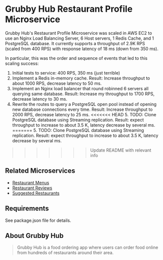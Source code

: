 # Grubby Hub Restaurant Profile Microservice

Grubby Hub's Restaurant Profile Microservice was scaled in AWS EC2 to use an Nginx Load Balancing Server, 6 Host servers, 1 Redis Cache, and 1 PostgreSQL database. It currently supports a throughput of 2.9K RPS (scaled from 400 RPS) with response latency of 18 ms (down from 350 ms).

In particular, this was the order and sequence of events that led to this scaling success:
  1. Initial tests to service: 400 RPS, 350 ms (just terrible)
  2. Implement a Redis in-memory cache. Result: Increase throughput to about 1000 RPS, decrease latency to 50 ms.
  3. Implement an Nginx load balancer that round robinned 6 servers all querying same database. Result: Increase my throughput to 1700 RPS, decrease latency to 30 ms.
  4. Rewrite the routes to query a PostgreSQL open pool instead of opening new database connections every time. Result: Increase throughput to 2000 RPS, decrease latency to 25 ms.
<<<<<<< HEAD
	5. TODO: Clone PostgreSQL database using Streaming replication. Result: expect throughput to increase to about 3.5 K, latency decrease by several ms. 
=======
	5. TODO: Clone PostgreSQL database using Streaming replication. Result: expect throughput to increase to about 3.5 K, latency decrease by several ms.
>>>>>>> Update README with relevant info


## Related Microservices

  - [Restaurant Menus](https://github.com/GrubbyPlutos/SDC-menu)
  - [Restaurant Reviews](https://github.com/GrubbyPlutos/SDC-Reviews)
  - [Suggested Restaurants](https://github.com/GrubbyPlutos/restaurants-suggestions)


## Requirements

See package.json file for details.


## About Grubby Hub

> Grubby Hub is a food ordering app where users can order food online from hundreds of restaurants around their area.

